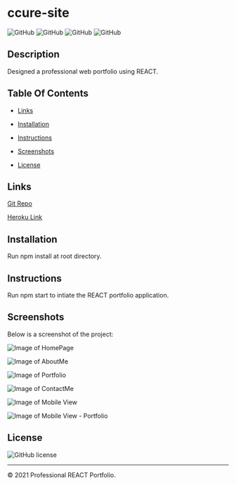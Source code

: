 # ccure-site

![GitHub](https://img.shields.io/github/repo-size/asantercureton/ccure-site?style=plastic) ![GitHub](https://img.shields.io/github/last-commit/asantercureton/ccure-site?style=plastic) ![GitHub](https://img.shields.io/github/languages/top/asantercureton/ccure-site?style=plastic) ![GitHub](https://img.shields.io/github/followers/asantercureton?style=social)

## Description
Designed a professional web portfolio using REACT.

## Table Of Contents
* [Links](#links)

* [Installation](#installation)

* [Instructions](#instructions)

* [Screenshots](#screenshots)

* [License](#license)


## Links
[Git Repo](https://github.com/asantercureton/react-portfolio)

[Heroku Link](https://frightful-ghoul-36931.herokuapp.com/)

## Installation
Run npm install at root directory.


## Instructions
Run npm start to intiate the REACT portfolio application.


## Screenshots
Below is a screenshot of the project:

![Image of HomePage](./src/assets/images/react-portfolio-homepage.jpg)

![Image of AboutMe](./src/assets/images/react-portfolio-aboutme.jpg)

![Image of Portfolio](./src/assets/images/react-portfolio-project.jpg)

![Image of ContactMe](./src/assets/images/react-portfolio-contactme.jpg)

![Image of Mobile View](./src/assets/images/react-portfolio-mobile-view.jpg)

![Image of Mobile View - Portfolio](./src/assets/images/react-portfolio-mobile-view-project.jpg)

## License
![GitHub license](https://img.shields.io/badge/license-ISC-blue.svg)

---
© 2021 Professional REACT Portfolio.